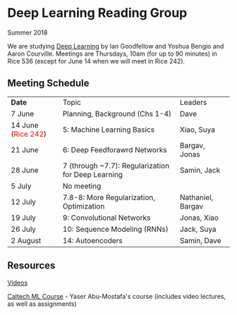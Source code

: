 # Deep Learning Reading Group

Summer 2018

We are studying [Deep Learning](http://www.deeplearningbook.org/) by Ian Goodfellow and Yoshua Bengio and Aaron Courville. Meetings are Thursdays, 10am (for up to 90 minutes) in Rice 536 (except for June 14 when we will meet in Rice 242). 

## Meeting Schedule

<table>
  <tr>
    <td><b>Date</b></td><td>Topic</td><td>Leaders</td></tr>
  <tr>
    <td>7 June</td>
    <td>Planning, Background (Chs 1-4)</td>
    <td>Dave</td>
  </tr>
  <tr>
    <td>14 June (<font color="red">Rice 242</font>)</td>
    <td>5: Machine Learning Basics</td>
    <td>Xiao, Suya</td>
  </tr>
  <tr>
    <td>21 June</td>
    <td>6: Deep Feedforawrd Networks</td>
    <td>Bargav, Jonas</td>
  </tr>
  <tr>
    <td>28 June</td>
    <td>7 (through ~7.7): Regularization for Deep Learning</td>
    <td>Samin, Jack</td>
  </tr>
  <tr>
    <td>5 July</td>
    <td colspan=2>No meeting</td>
  </tr>
  <tr>
    <td>12 July</td>
    <td>7.8-8: More Regularization, Optimization</td>
    <td>Nathaniel, Bargav</td>
  </tr>
  <tr>
    <td>19 July</td>
    <td>9: Convolutional Networks</td>
    <td>Jonas, Xiao</td>
  </tr>
  <tr>
    <td>26 July</td>
    <td>10: Sequence Modeling (RNNs)</td>
    <td>Jack, Suya</td>
  </tr>
  <tr>
    <td>2 August</td>
    <td>14: Autoencoders</td>
    <td>Samin, Dave</td>
  </tr>
  </table>
  
  ## Resources
  
[Videos](https://www.youtube.com/playlist?list=PLsXu9MHQGs8df5A4PzQGw-kfviylC-R9b)


[Caltech ML Course](http://work.caltech.edu/telecourse.html) - Yaser Abu-Mostafa's course (includes video lectures, as well as assignments)



